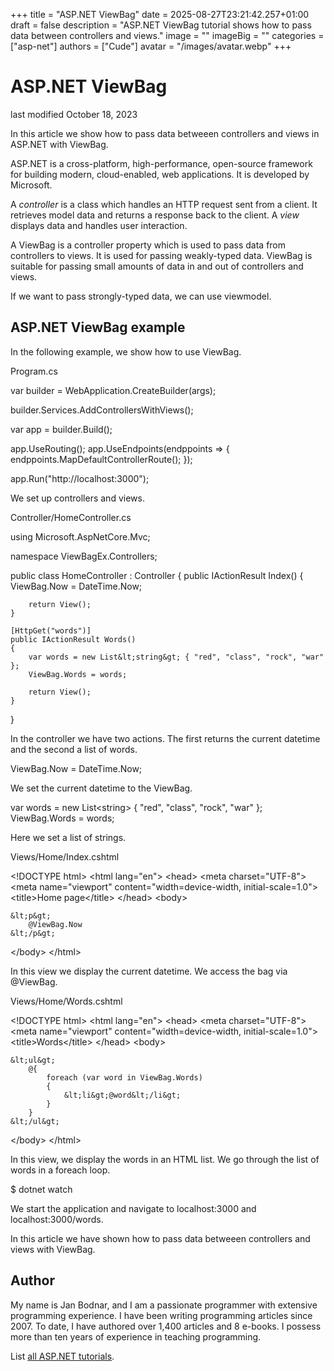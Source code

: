 +++
title = "ASP.NET ViewBag"
date = 2025-08-27T23:21:42.257+01:00
draft = false
description = "ASP.NET ViewBag tutorial shows how to pass data between controllers and views."
image = ""
imageBig = ""
categories = ["asp-net"]
authors = ["Cude"]
avatar = "/images/avatar.webp"
+++

# ASP.NET ViewBag

last modified October 18, 2023

In this article we show how to pass data betweeen controllers and views in 
ASP.NET with ViewBag.

ASP.NET is a cross-platform, high-performance, open-source framework for
building modern, cloud-enabled, web applications. It is developed by Microsoft.

A *controller* is a class which handles an HTTP request sent from a
client. It retrieves model data and returns a response back to the client.
A *view* displays data and handles user interaction.

A ViewBag is a controller property which is used to pass data from 
controllers to views. It is used for passing weakly-typed data. ViewBag is 
suitable for passing small amounts of data in and out of controllers and views.

If we want to pass strongly-typed data, we can use viewmodel.

## ASP.NET ViewBag example

In the following example, we show how to use ViewBag.

Program.cs
  

var builder = WebApplication.CreateBuilder(args);

builder.Services.AddControllersWithViews();

var app = builder.Build();

app.UseRouting();
app.UseEndpoints(endppoints =&gt;
{
    endppoints.MapDefaultControllerRoute();
});

app.Run("http://localhost:3000");

We set up controllers and views.

Controller/HomeController.cs
  

using Microsoft.AspNetCore.Mvc;

namespace ViewBagEx.Controllers;

public class HomeController : Controller
{
    public IActionResult Index()
    {
        ViewBag.Now = DateTime.Now;

        return View();
    }

    [HttpGet("words")]
    public IActionResult Words()
    {
        var words = new List&lt;string&gt; { "red", "class", "rock", "war" };
        ViewBag.Words = words;
        
        return View();
    }
}

In the controller we have two actions. The first returns the current datetime 
and the second a list of words.

ViewBag.Now = DateTime.Now;

We set the current datetime to the ViewBag.

var words = new List&lt;string&gt; { "red", "class", "rock", "war" };
ViewBag.Words = words;

Here we set a list of strings.

Views/Home/Index.cshtml
  

&lt;!DOCTYPE html&gt;
&lt;html lang="en"&gt;
&lt;head&gt;
    &lt;meta charset="UTF-8"&gt;
    &lt;meta name="viewport" content="width=device-width, initial-scale=1.0"&gt;
    &lt;title&gt;Home page&lt;/title&gt;
&lt;/head&gt;
&lt;body&gt;

    &lt;p&gt;
        @ViewBag.Now
    &lt;/p&gt;
    
&lt;/body&gt;
&lt;/html&gt;

In this view we display the current datetime. We access the bag via
@ViewBag.

Views/Home/Words.cshtml
  

&lt;!DOCTYPE html&gt;
&lt;html lang="en"&gt;
&lt;head&gt;
    &lt;meta charset="UTF-8"&gt;
    &lt;meta name="viewport" content="width=device-width, initial-scale=1.0"&gt;
    &lt;title&gt;Words&lt;/title&gt;
&lt;/head&gt;
&lt;body&gt;

    &lt;ul&gt;
        @{
            foreach (var word in ViewBag.Words)
            {
                &lt;li&gt;@word&lt;/li&gt;
            }
        }
    &lt;/ul&gt;
&lt;/body&gt;
&lt;/html&gt;

In this view, we display the words in an HTML list. We go through the list of 
words in a foreach loop.

$ dotnet watch

We start the application and navigate to localhost:3000 
and localhost:3000/words.

In this article we have shown how to pass data betweeen controllers and views 
with ViewBag.

## Author

My name is Jan Bodnar, and I am a passionate programmer with extensive
programming experience. I have been writing programming articles since 2007.
To date, I have authored over 1,400 articles and 8 e-books. I possess more
than ten years of experience in teaching programming.

List [all ASP.NET tutorials](/all/#asp-net).